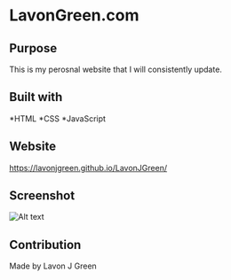 # LavonGreen.com

## Purpose
This is my perosnal website that I will consistently update.

## Built with
*HTML
*CSS
*JavaScript

## Website
https://lavonjgreen.github.io/LavonJGreen/

## Screenshot
![Alt text](/images/Screenshot.png)

## Contribution 
Made by Lavon J Green
